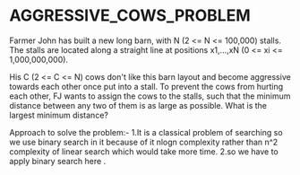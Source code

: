 # AGGRESSIVE_COWS_PROBLEM
Farmer John has built a new long barn, with N (2 <= N <= 100,000) stalls. The stalls are located along a straight line at positions x1,…,xN (0 <= xi <= 1,000,000,000).

His C (2 <= C <= N) cows don't like this barn layout and become aggressive towards each other once put into a stall. To prevent the cows from hurting each other, FJ wants to assign the cows to the stalls, such that the minimum distance between any two of them is as large as possible. What is the largest minimum distance?

Approach to solve the problem:- 
1.It is a classical problem of searching  so we use binary search in it because of it nlogn complexity rather than n^2 complexity of linear search which would take  more time.
2.so we have to apply  binary search  here .

